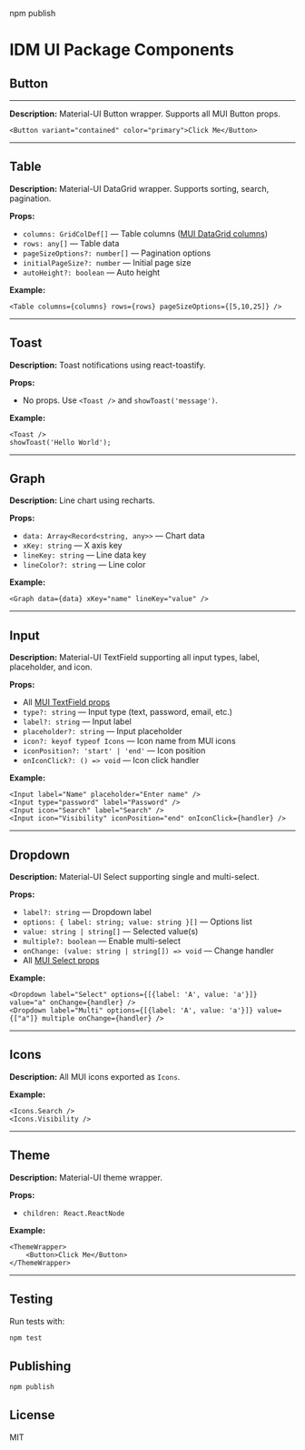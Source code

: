 npm publish

# IDM UI Package Components

## Button
---
**Description:**
Material-UI Button wrapper. Supports all MUI Button props.

```tsx
<Button variant="contained" color="primary">Click Me</Button>
```

---
## Table

**Description:**
Material-UI DataGrid wrapper. Supports sorting, search, pagination.

**Props:**
- `columns: GridColDef[]` — Table columns ([MUI DataGrid columns](https://mui.com/x/api/data-grid/grid-col-def/))
- `rows: any[]` — Table data
- `pageSizeOptions?: number[]` — Pagination options
- `initialPageSize?: number` — Initial page size
- `autoHeight?: boolean` — Auto height

**Example:**
```tsx
<Table columns={columns} rows={rows} pageSizeOptions={[5,10,25]} />
```

---
## Toast
**Description:**
Toast notifications using react-toastify.

**Props:**
- No props. Use `<Toast />` and `showToast('message')`.

**Example:**
```tsx
<Toast />
showToast('Hello World');
```

---
## Graph
**Description:**
Line chart using recharts.

**Props:**
- `data: Array<Record<string, any>>` — Chart data
- `xKey: string` — X axis key
- `lineKey: string` — Line data key
- `lineColor?: string` — Line color

**Example:**
```tsx
<Graph data={data} xKey="name" lineKey="value" />
```

---
## Input
**Description:**
Material-UI TextField supporting all input types, label, placeholder, and icon.

**Props:**
- All [MUI TextField props](https://mui.com/material-ui/api/text-field/)
- `type?: string` — Input type (text, password, email, etc.)
- `label?: string` — Input label
- `placeholder?: string` — Input placeholder
- `icon?: keyof typeof Icons` — Icon name from MUI icons
- `iconPosition?: 'start' | 'end'` — Icon position
- `onIconClick?: () => void` — Icon click handler

**Example:**
```tsx
<Input label="Name" placeholder="Enter name" />
<Input type="password" label="Password" />
<Input icon="Search" label="Search" />
<Input icon="Visibility" iconPosition="end" onIconClick={handler} />
```

---
## Dropdown
**Description:**
Material-UI Select supporting single and multi-select.

**Props:**
- `label?: string` — Dropdown label
- `options: { label: string; value: string }[]` — Options list
- `value: string | string[]` — Selected value(s)
- `multiple?: boolean` — Enable multi-select
- `onChange: (value: string | string[]) => void` — Change handler
- All [MUI Select props](https://mui.com/material-ui/api/select/)

**Example:**
```tsx
<Dropdown label="Select" options={[{label: 'A', value: 'a'}]} value="a" onChange={handler} />
<Dropdown label="Multi" options={[{label: 'A', value: 'a'}]} value={["a"]} multiple onChange={handler} />
```

---
## Icons
**Description:**
All MUI icons exported as `Icons`.

**Example:**
```tsx
<Icons.Search />
<Icons.Visibility />
```

---
## Theme
**Description:**
Material-UI theme wrapper.

**Props:**
- `children: React.ReactNode`

**Example:**
```tsx
<ThemeWrapper>
	<Button>Click Me</Button>
</ThemeWrapper>
```

---
## Testing
Run tests with:
```bash
npm test
```

## Publishing
```bash
npm publish
```

## License
MIT
